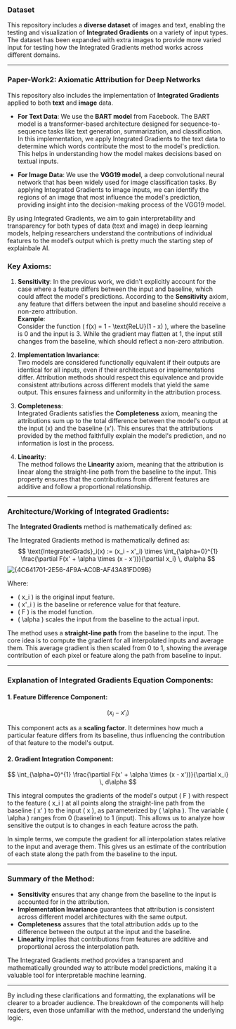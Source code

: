 ### Dataset

This repository includes a **diverse dataset** of images and text, enabling the testing and visualization of **Integrated Gradients** on a variety of input types. The dataset has been expanded with extra images to provide more varied input for testing how the Integrated Gradients method works across different domains. 

---

### Paper-Work2: Axiomatic Attribution for Deep Networks

This repository also includes the implementation of **Integrated Gradients** applied to both **text** and **image** data.

- **For Text Data**: We use the **BART model** from Facebook. The BART model is a transformer-based architecture designed for sequence-to-sequence tasks like text generation, summarization, and classification. In this implementation, we apply Integrated Gradients to the text data to determine which words contribute the most to the model's prediction. This helps in understanding how the model makes decisions based on textual inputs.
  
- **For Image Data**: We use the **VGG19 model**, a deep convolutional neural network that has been widely used for image classification tasks. By applying Integrated Gradients to image inputs, we can identify the regions of an image that most influence the model's prediction, providing insight into the decision-making process of the VGG19 model.

By using Integrated Gradients, we aim to gain interpretability and transparency for both types of data (text and image) in deep learning models, helping researchers understand the contributions of individual features to the model’s output which is pretty much the starting step of explainbale AI.


### Key Axioms:

1. **Sensitivity**:
   In the previous work, we didn't explicitly account for the case where a feature differs between the input and baseline, which could affect the model's predictions. According to the **Sensitivity** axiom, any feature that differs between the input and baseline should receive a non-zero attribution.  
   **Example**:  
   Consider the function \( f(x) = 1 - \text{ReLU}(1 - x) \), where the baseline is 0 and the input is 3. While the gradient may flatten at 1, the input still changes from the baseline, which should reflect a non-zero attribution.

2. **Implementation Invariance**:  
   Two models are considered functionally equivalent if their outputs are identical for all inputs, even if their architectures or implementations differ. Attribution methods should respect this equivalence and provide consistent attributions across different models that yield the same output. This ensures fairness and uniformity in the attribution process.

3. **Completeness**:  
   Integrated Gradients satisfies the **Completeness** axiom, meaning the attributions sum up to the total difference between the model's output at the input \(x\) and the baseline \(x'\). This ensures that the attributions provided by the method faithfully explain the model's prediction, and no information is lost in the process.

4. **Linearity**:  
   The method follows the **Linearity** axiom, meaning that the attribution is linear along the straight-line path from the baseline to the input. This property ensures that the contributions from different features are additive and follow a proportional relationship.

---

### Architecture/Working of Integrated Gradients:

The **Integrated Gradients** method is mathematically defined as:

The Integrated Gradients method is mathematically defined as:
$$
\text{IntegratedGrads}_i(x) := (x_i - x'_i) \times \int_{\alpha=0}^{1} \frac{\partial F(x' + \alpha \times (x - x'))}{\partial x_i} \, d\alpha
$$
![{4C641701-2E56-4F9A-AC0B-AF43A81FD09B}](https://github.com/user-attachments/assets/2d3a0f2e-835f-43af-917e-5bf43318d243)

Where:
- \( x_i \) is the original input feature.
- \( x'_i \) is the baseline or reference value for that feature.
- \( F \) is the model function.
- \( \alpha \) scales the input from the baseline to the actual input.



The method uses a **straight-line path** from the baseline to the input. The core idea is to compute the gradient for all interpolated inputs and average them. This average gradient is then scaled from 0 to 1, showing the average contribution of each pixel or feature along the path from baseline to input.

---

### Explanation of Integrated Gradients Equation Components:

#### 1. **Feature Difference Component**:

$$
(x_i - x'_i)
$$

This component acts as a **scaling factor**. It determines how much a particular feature differs from its baseline, thus influencing the contribution of that feature to the model's output.

#### 2. **Gradient Integration Component**:

$$
\int_{\alpha=0}^{1} \frac{\partial F(x' + \alpha \times (x - x'))}{\partial x_i} \, d\alpha
$$

This integral computes the gradients of the model's output \( F \) with respect to the feature \( x_i \) at all points along the straight-line path from the baseline \( x' \) to the input \( x \), as parameterized by \( \alpha \). The variable \( \alpha \) ranges from 0 (baseline) to 1 (input). This allows us to analyze how sensitive the output is to changes in each feature across the path.

In simple terms, we compute the gradient for all interpolation states relative to the input and average them. This gives us an estimate of the contribution of each state along the path from the baseline to the input.

---

### Summary of the Method:

- **Sensitivity** ensures that any change from the baseline to the input is accounted for in the attribution.
- **Implementation Invariance** guarantees that attribution is consistent across different model architectures with the same output.
- **Completeness** assures that the total attribution adds up to the difference between the output at the input and the baseline.
- **Linearity** implies that contributions from features are additive and proportional across the interpolation path.

The Integrated Gradients method provides a transparent and mathematically grounded way to attribute model predictions, making it a valuable tool for interpretable machine learning.

---

By including these clarifications and formatting, the explanations will be clearer to a broader audience. The breakdown of the components will help readers, even those unfamiliar with the method, understand the underlying logic.

